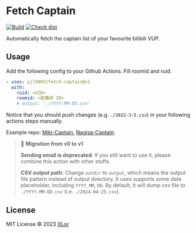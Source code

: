 # Fetch Captain

[![Build](https://github.com/yjl9903/fetch-captain/actions/workflows/ci.yml/badge.svg)](https://github.com/yjl9903/fetch-captain/actions/workflows/ci.yml)
[![Check dist](https://github.com/yjl9903/fetch-captain/actions/workflows/check-dist.yml/badge.svg)](https://github.com/yjl9903/fetch-captain/actions/workflows/check-dist.yml)

Automatically fetch the captain list of your favourite bilibili VUP.

## Usage

Add the following config to your Github Actions. Fill roomid and ruid.

```yml
- uses: yjl9903/fetch-captain@v1
  with:
    ruid: <UID>
    roomid: <直播间 ID>
    # output: './YYYY-MM-DD.csv'
```

Notice that you should push changes (e.g. `./2022-3-5.csv`) in your following actions steps manually.

Example repo: [Miki-Captain](https://github.com/yjl9903/Miki-Captain), [Nagisa-Captain](https://github.com/yjl9903/Nagisa-Captain).

> 👷 **Migration from v0 to v1**
>
> **Sending email is deprecated**: If you still want to use it, please combine this action with other stuffs.
>
> **CSV output path**: Change `outdir` to `output`, which means the output file pattern instead of output directory. It uses supports some date placeholder, including `YYYY`, `MM`, `DD`. By default, it will dump csv file to `./YYYY-MM-DD.csv` (i.e. `./2024-04-25.csv`).

## License

MIT License © 2023 [XLor](https://github.com/yjl9903)
